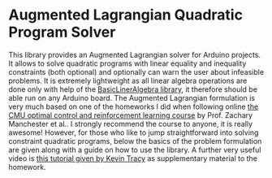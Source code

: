 # Augmented Lagrangian Quadratic Program Solver
This library provides an Augmented Lagrangian solver for Arduino projects. It allows to solve 
quadratic programs with linear equality and inequality constraints (both optional) and optionally can warn the user about infeasible problems. It is extremely lightweight as all linear algebra operations are done only with help of the [BasicLinerAlgebra library](https://github.com/tomstewart89/BasicLinearAlgebra), it therefore should be able run on any Arduino board. The Augmented Lagrangian formulation is very much based on one of the homeworks I did when following online [the CMU optimal control and reinforcement learning course](https://optimalcontrol.ri.cmu.edu/) by Prof. Zachary Manchester et al.. I strongly recommend the course to anyone, it is really awesome! However, for those who like to jump straightforward into solving constraint quadratic programs, below the basics of the problem formulation are given along with a guide on how to use the library. A further very useful video is [this tutorial given by Kevin Tracy](https://www.youtube.com/watch?v=0x0JD5uO_ZQ) as supplementary material to the homework. 






